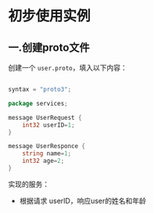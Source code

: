 # 初步使用实例

## 一.创建proto文件

创建一个 `user.proto`，填入以下内容：
```go

syntax = "proto3";

package services;

message UserRequest {
    int32 userID=1;
}

message UserResponce {
    string name=1;
    int32 age=2;
}
```
实现的服务：
- 根据请求 userID，响应user的姓名和年龄


